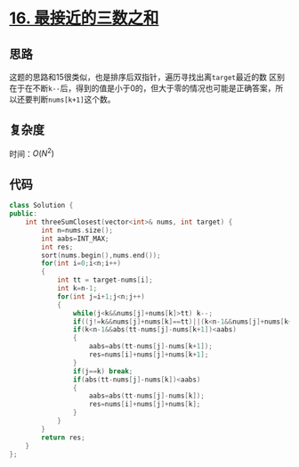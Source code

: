 # [16. 最接近的三数之和](https://leetcode-cn.com/problems/3sum-closest/)

## 思路
这题的思路和15很类似，也是排序后双指针，遍历寻找出离`target`最近的数
区别在于在不断`k--`后，得到的值是小于0的，但大于零的情况也可能是正确答案，所以还要判断`nums[k+1]`这个数。


## 复杂度
时间：$O(N^2)$


## 代码
```cpp
class Solution {
public:
    int threeSumClosest(vector<int>& nums, int target) {
        int n=nums.size();
        int aabs=INT_MAX;
        int res;
        sort(nums.begin(),nums.end());
        for(int i=0;i<n;i++)
        {
            int tt = target-nums[i];
            int k=n-1;
            for(int j=i+1;j<n;j++)
            {
                while(j<k&&nums[j]+nums[k]>tt) k--;
                if((j!=k&&nums[j]+nums[k]==tt)||(k<n-1&&nums[j]+nums[k+1]==tt)) return target;
                if(k<n-1&&abs(tt-nums[j]-nums[k+1])<aabs)
                {
                    aabs=abs(tt-nums[j]-nums[k+1]);
                    res=nums[i]+nums[j]+nums[k+1];
                }
                if(j==k) break;
                if(abs(tt-nums[j]-nums[k])<aabs)
                {
                    aabs=abs(tt-nums[j]-nums[k]);
                    res=nums[i]+nums[j]+nums[k];
                }
            }
        }
        return res;
    }
};
```